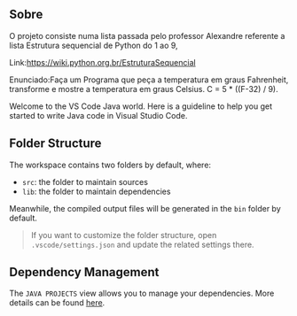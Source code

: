 
## Sobre

O projeto consiste numa lista passada pelo professor Alexandre referente a lista Estrutura sequencial de Python do 1 ao 9,

Link:https://wiki.python.org.br/EstruturaSequencial

Enunciado:Faça um Programa que peça a temperatura em graus Fahrenheit, transforme e mostre a temperatura em graus Celsius.
C = 5 * ((F-32) / 9).

Welcome to the VS Code Java world. Here is a guideline to help you get started to write Java code in Visual Studio Code.

## Folder Structure

The workspace contains two folders by default, where:

- `src`: the folder to maintain sources
- `lib`: the folder to maintain dependencies

Meanwhile, the compiled output files will be generated in the `bin` folder by default.

> If you want to customize the folder structure, open `.vscode/settings.json` and update the related settings there.

## Dependency Management

The `JAVA PROJECTS` view allows you to manage your dependencies. More details can be found [here](https://github.com/microsoft/vscode-java-dependency#manage-dependencies).
